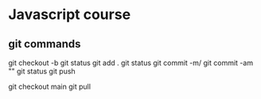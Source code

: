 # Javascript course

## git commands
git checkout -b <branch name>
git status
git add .
git status
git commit -m/ git commit -am "<add a comment about what we did>"
git status
git push

git checkout main
git pull

